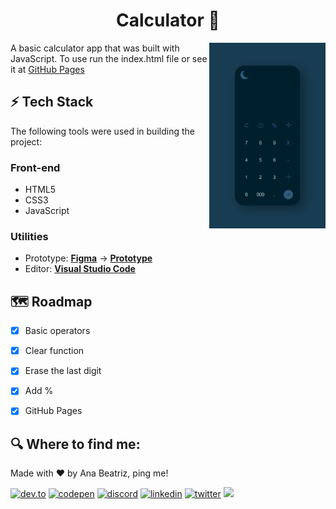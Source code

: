 <h1 align="center">
 Calculator 🔢
</h1>


<img align="right" src="https://github.com/BiahDev/Calculator/blob/main/img/darkCalc.gif" width="37%"/>

A basic calculator app that was built with JavaScript. To use run the index.html file or see it at [GitHub Pages](https://biahdev.github.io/Calculator/)

## ⚡️ Tech Stack
The following tools were used in building the project:

### Front-end
- HTML5
- CSS3
- JavaScript

### Utilities
- Prototype:  **[Figma](https://www.figma.com/)**  →  **[Prototype](https://www.figma.com/file/Dy9iGCf7MS82C8ngC3PoQi/DailyUI---004-(Calculator)-(Community)?node-id=20%3A226)**
- Editor:  **[Visual Studio Code](https://code.visualstudio.com/)** 
 
## 🗺️ Roadmap
- [X] Basic operators
- [X] Clear function
- [X] Erase the last digit
- [X] Add %
- [X] GitHub Pages


## 🔍 Where to find me:

<p>Made with ❤️ by Ana Beatriz, ping me! &nbsp;</p> 

[![dev.to](https://img.shields.io/badge/dev.to-111?style=for-the-badge&logo=devdotto&logoColor=white)](https://dev.to/biahdev)
[![codepen](https://img.shields.io/badge/codepen-111?style=for-the-badge&logo=codepen&logoColor=white)](https://codepen.io/BiahDev)
[![discord](https://img.shields.io/badge/discord-111?style=for-the-badge&logo=discord&logoColor=white)](https://dsc.bio/biahdev)
[![linkedin](https://img.shields.io/badge/linkedin-111?style=for-the-badge&logo=linkedin&logoColor=white)](https://www.linkedin.com/in/ana-beatriz-de-souza-a74a0a183/)
[![twitter](https://img.shields.io/badge/twitter-111?style=for-the-badge&logo=twitter&logoColor=white)](https://twitter.com/BiahDev)
<a href="mailto:bia8717@hotmail.com"><img src="https://img.shields.io/badge/Email-111?style=for-the-badge&logo=gmail&logoColor=white" /></a>
